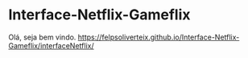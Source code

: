 # Interface-Netflix-Gameflix
Olá, seja bem vindo.
https://felpsoliverteix.github.io/Interface-Netflix-Gameflix/interfaceNetflix/

